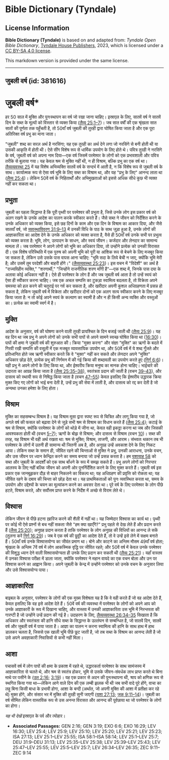 # Bible Dictionary (Tyndale)

## License Information

**Bible Dictionary (Tyndale)** is based on and adapted from: _Tyndale Open Bible Dictionary_, [Tyndale House Publishers](https://tyndaleopenresources.com/), 2023, which is licensed under a [CC BY-SA 4.0 license](https://creativecommons.org/licenses/by-sa/4.0/legalcode.en).

This markdown version is provided under the same license.



--------------------------------

## जुबली वर्ष (id: 381616)

जुबली वर्ष\*
============

हर 50 साल में मुक्ति और पुनःस्थापन का वर्ष जो रखा जाना चाहिए। इस्राएल के लिए, सातवें वर्ष ने सातवें दिन के सब्त के मूल्यों को विस्तार से व्यक्त किया ([लैव्य 25:1–7](https://ref.ly/Lev25:1-Lev25:7))। जब सात वर्षों की एक श्रृंखला सात सातों की पूर्णता तक पहुँचती है, तो 50वाँ वर्ष जुबली की तुरही द्वारा घोषित किया जाता है और एक पूरा अतिरिक्त वर्ष प्रभु का माना जाता।

"जुबली" शब्द का सरल अर्थ है नरसिंगा; यह एक तुरही का अर्थ देने लगा जो नरसिंगे से बनी होती थी या उसकी आकृति में होती थी। ऐसे सींग विशेष रूप से धार्मिक उपयोग के लिए होते थे। पवित्र तुरही ने नरसिंगे के वर्ष, जुबली वर्ष को अपना नाम दिया—एक वर्ष जिसमें परमेश्वर के लोगों को एक प्रभावशाली और पवित्र तरीके से बुलाया गया। यह केवल श्रम से मुक्ति नहीं थी, न ही विश्राम, बल्कि प्रभु का एक वर्ष था। [लैव्यव्यवस्था 25](https://ref.ly/Lev25:1-Lev25:55) में यह विशेष अभिव्यक्ति सातवें वर्ष के सन्दर्भ में आती है, न कि विशेष रूप से जुबली वर्ष के साथ। कार्यात्मक रूप से ऐसा वर्ष भूमि के लिए सब्त का विश्राम था, और यह "प्रभु के लिए" आनन्द लाता था ([लैव्य 25:4](https://ref.ly/Lev25:4))। लेकिन 50वें वर्ष के निहितार्थों और अभिमुखताओं को इससे अधिक सीधे कुछ भी व्यक्त नहीं कर सकता था।

प्रभुता
-------

जुबली का पहला सिद्धान्त है कि पूरी पृथ्वी पर परमेश्वर की प्रभुता है, जिसे उनके लोग इस प्रकार वर्ष को अलग रखने के उनके आदेश का पालन करके स्वीकार करते हैं। जैसे सब्त ने जीवन को निर्देशित करने के उनके अधिकार को व्यक्त किया, इसे छह दिनों के काम और एक दिन के विश्राम का आकार दिया, और जैसे सातवाँ वर्ष, जो [व्यवस्थाविवरण 31:9–13](https://ref.ly/Deut31:9-Deut31:13) में उनकी विधि के पाठ के साथ जुड़ा हुआ है, उनके लोगों की आज्ञाकारिता का आदेश देने के उनके अधिकार को व्यक्त करता है, वैसे ही 50वाँ वर्ष उनके सभी पर प्रभुत्व को व्यक्त करता है: भूमि, लोग, उत्पादन के साधन, और स्वयं जीवन। कर्जदार और लेनदार का सामान्य मामला लें। जब परमेश्वर ने अपने लोगों को भूमि का अधिकार दिया, तो उन्होंने प्रत्येक को उनकी विरासत दी। एक विशेष परिस्थिति में एक पुरुष को अपनी भूमि को पूरी या आंशिक रूप से बेचने के लिए मजबूर किया जा सकता है, लेकिन उसे उसके पास वापस आना चाहिए: "भूमि सदा के लिये बेची न जाए, क्योंकि भूमि मेरी है; और उसमें तुम परदेशी और बाहरी होंगे।" ([लैव्यव्यवस्था 25:23](https://ref.ly/Lev25:23))। इस वचन में "विदेशी" का अर्थ है "राज्यविहीन व्यक्ति," "शरणार्थी," "जिन्होंने राजनीतिक शरण माँगी है"—एक शब्द में, जिनके पास दया के अलावा कोई अधिकार नहीं है। ऐसे ही परमेश्वर के लोग हैं और जब जुबली वर्ष आता है तो उन्हें स्वयं को ऐसा ही स्वीकार करना चाहिए। जब एक अचल सम्पत्ति का टुकड़ा स्वामित्व बदलता है, तो विक्रेता अपने समस्या को हल करने की चतुराई पर गर्व कर सकता है, और खरीदार अपनी कुशल अधिग्रहणता में प्रसन्न हो सकता है, लेकिन जुबली वर्ष में विक्रेता और खरीदार दोनों को एक अलग सत्य स्वीकार करने के लिए मजबूर किया जाता है: न तो कोई अपने स्वयं के कल्याण का स्वामी है और न ही किसी अन्य व्यक्ति और वस्तुओं का। प्रत्येक का स्वामी स्वर्ग में है।

मुक्ति
------

आदेश के अनुसार, वर्ष की घोषणा करने वाली तुरही प्रायश्चित के दिन बजाई जाती थी ([लैव्य 25:9](https://ref.ly/Lev25:9))। यह वह दिन था जब प्रभु ने अपने लोगों को उनके सभी पापों से अपने सामने स्वच्छ घोषित किया था ([16:30](https://ref.ly/Lev16:30))। पापों की क्षमा ने जुबली वर्ष की शुरुआत की। क्रिया "मुक्त करना" और संज्ञा "मुक्ति" का ऋणों के बदले में गिरवी रखी सम्पत्ति की वसूली में एक मजबूत व्यावसायिक उपयोग था, और 50वें वर्ष में ये शब्द गूँजते और प्रतिध्वनित होते जब ऋणी स्वीकार करते कि वे "मुक्त" नहीं कर सकते और लेनदार अपने "मुक्ति" अधिकार छोड़ देते, प्रत्येक प्रभु की निर्गमन में की गई क्रिया की शब्दावली का उपयोग करते हुए ([निर्ग 6:6](https://ref.ly/Exod6:6))। यही प्रभु ने अपने लोगों के लिए किया था, और ईश्वरीय क्रिया मनुष्य का मानक होना चाहिए। भाईचारे की उदारता का आग्रह किया जाता है ([लैव्य 25:35–38](https://ref.ly/Lev25:35-Lev25:38)), स्वतंत्रता प्रदान की जाती है (वचन [39–43](https://ref.ly/Lev25:39-Lev25:43)), और दासत्व को स्थायी रूप से निषिद्ध किया जाता है (वचन [47–55](https://ref.ly/Lev25:47-Lev25:55)) केवल इसलिए कि ईश्वरीय उद्धारक क्रिया मुक्त किए गए लोगों को भाई बना देती है, उन्हें प्रभु की सेवा में लाती है, और दासत्व को रद्द कर देती है जो अन्यथा उनका हमेशा के लिए होता।

विश्राम
-------

मुक्ति का सहसम्बन्ध विश्राम है। यह विश्राम मूसा द्वारा स्पष्ट रूप से चित्रित और लागू किया गया है, जो अगले वर्ष की फसल को बढ़ावा देने से जुड़े सभी श्रम से विश्राम का विधान करते हैं ([लैव्य 25:4](https://ref.ly/Lev25:4)); कटाई के श्रम से विश्राम, क्योंकि परमेश्वर के लोगों को थोड़े में जीना था, केवल वही इकट्ठा करना था जब और जिसकी आवश्यकता होती थी (वचन [5–7](https://ref.ly/Lev25:5-Lev25:7)); ऋणों के बोझ से विश्राम; और दासत्व से विश्राम (वचन [10](https://ref.ly/Lev25:10))। सब्त की तरह, यह विश्राम भी वही अर्थ रखता था: श्रम से मुक्ति; विश्राम, ताजगी, और आराम। संभवतः थकान तब भी परमेश्वर के लोगों में उतनी ही सामान्य थी जितनी अब है, और अनुग्रह उन्हें अवकाश देने के लिए निकट आया। लेकिन सब्त के समान ही, जीवित रहने की चिन्ताओं से मुक्ति ने प्रभु, उनकी आराधना, उनके वचन, और उस जीवन पर ध्यान केन्द्रित करने का समय बनाया जो उन्हें प्रसन्न करता है। हम [यशायाह 58](https://ref.ly/Isa58:1-Isa58:14) को सब्त और जुबली के आदर्शों को एक साथ बाँधने के रूप में समझ सकते हैं। प्रभु अपने लोगों को निरन्तर आलस्य के लिए नहीं बल्कि जीवन को अपनी ओर पुनर्निर्देशित करने के लिए मुक्त करते हैं। जुबली वर्ष इस प्रकार एक जानबूझकर दौड़ से बाहर निकलने का विकल्प था; यह अधिग्रहण की प्रवृत्ति को रोकता था; यह जीवित रहने के दबाव की चिन्ता को छोड़ देता था। यह प्राथमिकताओं को पुनः व्यवस्थित करता था, समय के उपयोग और उद्देश्यों के चयन का मूल्यांकन करने का अवसर देता था। पूरे वर्ष के लिए परमेश्वर के लोग पीछे हटते, विश्राम करते, और सर्वोत्तम प्राप्त करने के निर्देश में अच्छे से विराम लेते थे।

विश्वास
-------

लेकिन जीवन से पीछे हटना ख़ारिज करने की शैली में नहीं था। यह जिम्मेदार विश्वास का कार्य था। पृथ्वी पर कोई भी ऐसे प्रश्नों से बच नहीं सकता जैसे "हम क्या खाएँगे?" प्रभु पहले से देख लेते हैं और प्रदान करते हैं ([लैव्य 25:20](https://ref.ly/Lev25:20)); अनुग्रह प्रदान करता है ताकि परमेश्वर के लोग अनुग्रह की विधियों का आनन्द ले सकें (तुलना करें [निर्ग 16:29](https://ref.ly/Exod16:29))। जब वे एक वर्ष की छुट्टी का आदेश देते हैं, तो वे उन्हें इसे लेने में सक्षम बनाते हैं। 50वाँ वर्ष उनके विश्वासयोग्य का जीवंत प्रमाण था। बोने और काटने का अन्तिम मौसम 49वाँ वर्ष होता; श्रृंखला के अन्तिम 7वें वर्ष में लोग आकस्मिक वृद्धि पर जीवित रहते; और 50वें वर्ष में केवल उनके परमेश्वर की विशुद्ध ध्यान देने वाली विश्वासयोग्यता ही उनके लिए प्रदान कर सकती थी ([लैव्य 25:21](https://ref.ly/Lev25:21))। यहाँ वास्तव में उनका विश्वास परीक्षा में डाला जाता, क्योंकि परमेश्वर ने महान वायदे का एक वचन बोला और उन पर विश्वास करने का आह्वान किया। अपने जुबली के केन्द्र में उन्होंने परमेश्वर को उनके वचन के अनुसार लिया और उसे विश्वासयोग्य पाया।

आज्ञाकारिता
-----------

बाइबल के अनुसार, परमेश्वर के लोगों की एक मुख्य विशेषता यह है कि वे वही करते हैं जो वह आदेश देते हैं, केवल इसलिए कि वह इसे आदेश देते हैं। 50वें वर्ष की व्यवस्था में परमेश्वर के लोगों को अपने आप को उनके आज्ञाकारी के रूप में दिखाना चाहिए, और वास्तव में उनकी आज्ञाकारिता उस भूमि में निरन्तरता की गारण्टी है जो उन्होंने उन्हें प्रदान की गई है। उदाहरण के लिए, [लैव्यव्यवस्था 26:34–35](https://ref.ly/Lev26:34-Lev26:35) सिखाता है कि अधिकार और स्वतंत्रता की हानि सीधे सब्त के सिद्धान्त के उल्लंघन से सम्बन्धित है, जो सातवें दिन, सातवें वर्ष और जुबली वर्ष में पाया जाता है। आज्ञा का पालन न करना स्वामित्व की हानि के साथ हाथ में हाथ डालकर चलता है, जिससे एक खाली भूमि पीछे छूट जाती है, जो तब सब्त के विश्राम का आनन्द लेती है जो उसे अपने अवज्ञाकारी निवासियों से कभी नहीं मिला।

आशा
---

पचासवें वर्ष में लोग पापों की क्षमा के प्रकाश में रहते थे, उद्धारकर्ता परमेश्वर के साथ सामंजस्य में आज्ञाकारिता से चलते थे, और श्रम से स्वतंत्र होकर, भूमि से उसके जीवन\-संवर्धक लाभ प्राप्त करते थे बिना माथे पर पसीने के ([उत 2:16](https://ref.ly/Gen2:16); [3:19](https://ref.ly/Gen3:19))। यह एक प्रकार से अदन की पुनःस्थापना थी, श्राप को क्षणिक रूप से स्थगित किया गया था—लेकिन आने वाले दिन की एक लम्बी झलक भी थी जब सभी वादे पूरे होंगे, वाचा का लहू बिना किसी बाधा के प्रभावी होगा, आशा के बन्दी (अर्थात, जो अपनी मुक्ति की आशा में प्रतीक्षा कर रहे थे) मुक्त होंगे, और संसार भर में मुक्ति की तुरही सुनी जाएगी ([यशा 27:13](https://ref.ly/Isa27:13); [जक 9:11–14](https://ref.ly/Zech9:11-Zech9:14))। जुबली का वर्ष सीमित लेकिन वास्तविक रूप से उस अनन्त विरासत और आनन्द की पूर्वछाया था जो परमेश्वर के लोगों का होगा।

*यह भी देखें* इस्राएल के पर्व और त्योहार।

* **Associated Passages:** GEN 2:16; GEN 3:19; EXO 6:6; EXO 16:29; LEV 16:30; LEV 25:4; LEV 25:9; LEV 25:10; LEV 25:20; LEV 25:21; LEV 25:23; ISA 27:13; LEV 25:1–LEV 25:55; ISA 58:1–ISA 58:14; LEV 25:1–LEV 25:7; DEU 31:9–DEU 31:13; LEV 25:35–LEV 25:38; LEV 25:39–LEV 25:43; LEV 25:47–LEV 25:55; LEV 25:5–LEV 25:7; LEV 26:34–LEV 26:35; ZEC 9:11–ZEC 9:14


